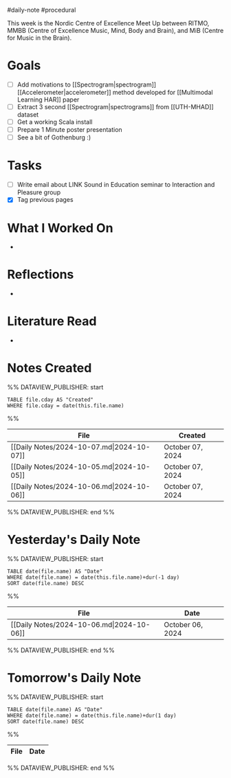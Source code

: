 #daily-note #procedural 

This week is the Nordic Centre of Excellence Meet Up between RITMO, MMBB (Centre of Excellence Music, Mind, Body and Brain), and MiB (Centre for Music in the Brain).
# Goals

- [ ] Add motivations to [[Spectrogram|spectrogram]] [[Accelerometer|accelerometer]] method developed for [[Multimodal Learning HAR]] paper
- [ ] Extract 3 second [[Spectrogram|spectrograms]] from [[UTH-MHAD]] dataset
- [ ] Get a working Scala install
- [ ] Prepare 1 Minute poster presentation
- [ ] See a bit of Gothenburg :)

# Tasks

- [ ] Write email about LINK Sound in Education seminar to Interaction and Pleasure group
- [x] Tag previous pages

# What I Worked On

- 

# Reflections

- 

# Literature Read

- 

# Notes Created


%% DATAVIEW_PUBLISHER: start
```dataview
TABLE file.cday AS "Created"
WHERE file.cday = date(this.file.name)
```
%%

| File                                      | Created          |
| ----------------------------------------- | ---------------- |
| [[Daily Notes/2024-10-07.md\|2024-10-07]] | October 07, 2024 |
| [[Daily Notes/2024-10-05.md\|2024-10-05]] | October 07, 2024 |
| [[Daily Notes/2024-10-06.md\|2024-10-06]] | October 07, 2024 |

%% DATAVIEW_PUBLISHER: end %%

# Yesterday's Daily Note

%% DATAVIEW_PUBLISHER: start
```dataview
TABLE date(file.name) AS "Date"
WHERE date(file.name) = date(this.file.name)+dur(-1 day)
SORT date(file.name) DESC
```
%%

| File                                      | Date             |
| ----------------------------------------- | ---------------- |
| [[Daily Notes/2024-10-06.md\|2024-10-06]] | October 06, 2024 |

%% DATAVIEW_PUBLISHER: end %%
# Tomorrow's Daily Note

%% DATAVIEW_PUBLISHER: start
```dataview
TABLE date(file.name) AS "Date"
WHERE date(file.name) = date(this.file.name)+dur(1 day)
SORT date(file.name) DESC
```
%%

| File | Date |
| ---- | ---- |

%% DATAVIEW_PUBLISHER: end %%